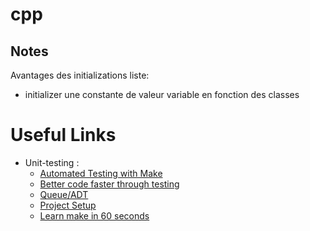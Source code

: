 # cpp

## Notes
Avantages des initializations liste:
- initializer une constante de valeur variable en fonction des classes

# Useful Links
- Unit-testing :
	- [Automated Testing with Make](https://www.youtube.com/watch?v=JarMkGWTF8Y)
	- [Better code faster through testing](https://youtu.be/vEICc0zygWQ)
	- [Queue/ADT](https://youtu.be/TsUOhPsZk6k)
	- [Project Setup](https://youtu.be/JarMkGWTF8Y)
	- [Learn make in 60 seconds](https://youtu.be/a8mPKBxQ9No)